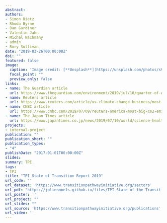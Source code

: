 ```yaml
---
abstract: 
authors:
- Simon Dietz
- Rhoda Byrne
- Dan Gardiner
- Valentin Jahn
- Michal Nachmany
- admin
- Rory Sullivan
date: "2019-03-26T00:00:00Z"
doi: ""
featured: false
image:
  caption: 'Image credit: [**Unsplash**](https://unsplash.com/photos/s9CC2SKySJM)'
  focal_point: ""
  preview_only: false
links:
- name: The Guardian article
  url: https://www.theguardian.com/environment/2019/jul/10/quarter-of-worlds-biggest-firms-fail-to-disclose-greenhouse-gas-emissions?CMP=Share_AndroidApp_Copy_to_clipboard
- name: Reuters article
  url: https://www.reuters.com/article/us-climate-change-business/most-big-co2-emitting-firms-not-on-track-for-climate-goals-report-idUKKCN1U42Q7?edition-redirect=uk
- name: CNBC article
  url: https://www.cnbc.com/2019/07/09/reuters-america-most-big-co2-emitting-firms-not-on-track-for-climate-goals-report.html?__source=sharebar%7Ctwitter&par=sharebar
- name: The Japan Times article
  url: https://www.japantimes.co.jp/news/2019/07/10/world/science-health-world/worlds-biggest-polluting-firms-not-track-climate-goals-study-finds/#.XebmGS2ca9Y
projects:
- internal-project
publication: ""
publication_short: ""
publication_types:
- "4"
publishDate: "2017-01-01T00:00:00Z"
slides: 
summary: TPI.
tags:
- TPI
title: "TPI State of Transition Report 2019"
url_code: ''
url_dataset: 'https://www.transitionpathwayinitiative.org/sectors'
url_pdf: "https://joliennoels.github.io/files/TPI-State-of-the-Transition-2019.pdf"
url_poster: ''
url_project: ""
url_slides: ""
url_source: 'https://www.transitionpathwayinitiative.org/publications'
url_video: ''
---
```

